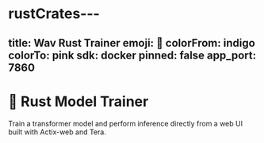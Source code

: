 # rustCrates---
title: Wav Rust Trainer
emoji: 🦀
colorFrom: indigo
colorTo: pink
sdk: docker
pinned: false
app_port: 7860
---

# 🦀 Rust Model Trainer

Train a transformer model and perform inference directly from a web UI built with Actix-web and Tera.
